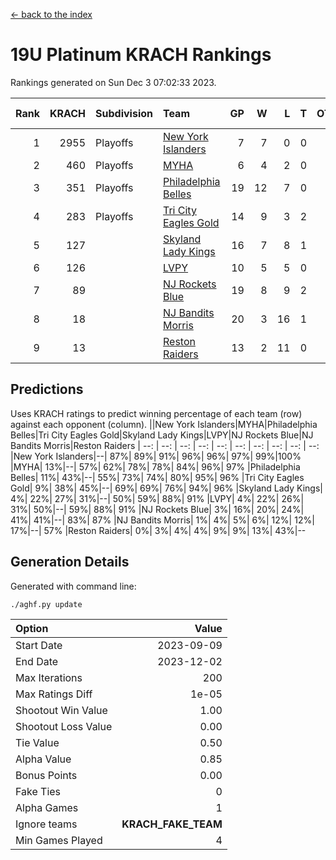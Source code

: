 [<- back to the index](readme.md)
# 19U Platinum KRACH Rankings
Rankings generated on Sun Dec  3 07:02:33 2023.

Rank|KRACH|Subdivision|Team|GP|W|L|T|OTW|OTL|SoS|Exp Wins|Win Diff
---:|---:|:---|:---|---:|---:|---:|---:|---:|---:|---:|---:|---:
1|2955|Playoffs|[New York Islanders](https://gamesheetstats.com/seasons/3663/teams/140861/schedule)|7|7|0|0|0|0|58|7.8|-0.0
2|460|Playoffs|[MYHA](https://gamesheetstats.com/seasons/3663/teams/140863/schedule)|6|4|2|0|0|0|234|4.9|0.0
3|351|Playoffs|[Philadelphia Belles](https://gamesheetstats.com/seasons/3663/teams/140864/schedule)|19|12|7|0|0|0|620|12.9|0.0
4|283|Playoffs|[Tri City Eagles Gold](https://gamesheetstats.com/seasons/3663/teams/140869/schedule)|14|9|3|2|0|0|135|10.9|0.0
5|127||[Skyland Lady Kings](https://gamesheetstats.com/seasons/3663/teams/140865/schedule)|16|7|8|1|0|0|375|8.4|0.0
6|126||[LVPY](https://gamesheetstats.com/seasons/3663/teams/140860/schedule)|10|5|5|0|0|0|163|5.9|0.0
7|89||[NJ Rockets Blue](https://gamesheetstats.com/seasons/3663/teams/140867/schedule)|19|8|9|2|0|0|564|9.9|0.0
8|18||[NJ Bandits Morris](https://gamesheetstats.com/seasons/3663/teams/140866/schedule)|20|3|16|1|0|0|403|4.4|0.0
9|13||[Reston Raiders](https://gamesheetstats.com/seasons/3663/teams/140868/schedule)|13|2|11|0|0|0|322|2.9|0.0

## Predictions
Uses KRACH ratings to predict winning percentage of each team (row) against each opponent (column).
||New York Islanders|MYHA|Philadelphia Belles|Tri City Eagles Gold|Skyland Lady Kings|LVPY|NJ Rockets Blue|NJ Bandits Morris|Reston Raiders
| --: | --: | --: | --: | --: | --: | --: | --: | --: | --: 
|New York Islanders|--| 87%| 89%| 91%| 96%| 96%| 97%| 99%|100%
|MYHA| 13%|--| 57%| 62%| 78%| 78%| 84%| 96%| 97%
|Philadelphia Belles| 11%| 43%|--| 55%| 73%| 74%| 80%| 95%| 96%
|Tri City Eagles Gold|  9%| 38%| 45%|--| 69%| 69%| 76%| 94%| 96%
|Skyland Lady Kings|  4%| 22%| 27%| 31%|--| 50%| 59%| 88%| 91%
|LVPY|  4%| 22%| 26%| 31%| 50%|--| 59%| 88%| 91%
|NJ Rockets Blue|  3%| 16%| 20%| 24%| 41%| 41%|--| 83%| 87%
|NJ Bandits Morris|  1%|  4%|  5%|  6%| 12%| 12%| 17%|--| 57%
|Reston Raiders|  0%|  3%|  4%|  4%|  9%|  9%| 13%| 43%|--

## Generation Details

Generated with command line:
```
./aghf.py update
```

| Option | Value |
| :----- | ----: |
| Start Date | 2023-09-09 |
| End Date | 2023-12-02 |
| Max Iterations | 200 |
| Max Ratings Diff | 1e-05 |
| Shootout Win Value | 1.00 |
| Shootout Loss Value | 0.00 |
| Tie Value | 0.50 |
| Alpha Value | 0.85 |
| Bonus Points | 0.00 |
| Fake Ties | 0 |
| Alpha Games | 1 |
| Ignore teams | __KRACH_FAKE_TEAM__ |
| Min Games Played | 4 |

